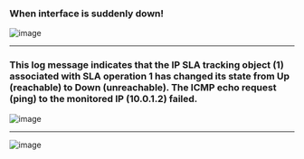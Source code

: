### When interface is suddenly down!
![image](https://github.com/user-attachments/assets/ba3a3c99-e5f9-407f-ad5c-626d323866e1)

---

### This log message indicates that the IP SLA tracking object (1) associated with SLA operation 1 has changed its state from Up (reachable) to Down (unreachable). The ICMP echo request (ping) to the monitored IP (10.0.1.2) failed.
![image](https://github.com/user-attachments/assets/9a1bd5d0-e221-4b89-88c9-03b770907dc8)

---

![image](https://github.com/user-attachments/assets/1714493e-4135-4e93-939d-1c0831e303cc)


